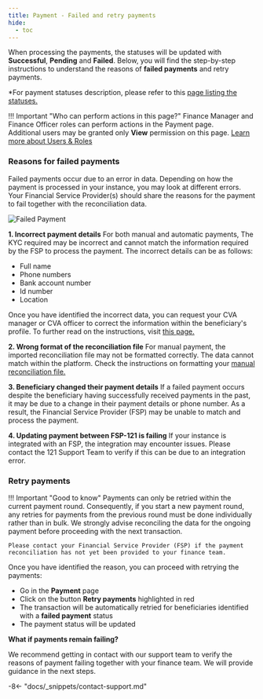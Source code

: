 ```yaml
---
title: Payment - Failed and retry payments
hide:
  - toc
---
```


When processing the payments, the statuses will be updated with **Successful**, **Pending** and **Failed**.
Below, you will find the step-by-step instructions to understand the reasons of **failed payments** and retry payments.

*For payment statuses description, please refer to this [page listing the statuses.](./list-status-payment-page.md)

!!! Important "Who can perform actions in this page?"
    Finance Manager and Finance Officer roles can perform actions in the Payment page.  
    Additional users may be granted only **View** permission on this page. [Learn more about Users & Roles](../users/users-roles-page.md)

### Reasons for failed payments

Failed payments occur due to an error in data. Depending on how the payment is processed in your instance, you may look at different errors. Your Financial Service Provider(s) should share the reasons for the payment to fail together with the reconciliation data.

![Failed Payment](C:\Users\cdamico\Git\121Manual\docs\assets\img\PaymentFailedReasons.png)


**1. Incorrect payment details**
    For both manual and automatic payments, The KYC required may be incorrect and cannot match the information required by the FSP to process the payment. The incorrect details can be as follows:

- Full name
- Phone numbers
- Bank account number
- Id number
- Location

Once you have identified the incorrect data, you can request your CVA manager or CVA officer to correct the information within the beneficiary's profile. To further read on the instructions, visit [this page.](../registration/edit-pa-profile.md)

**2. Wrong format of the reconciliation file**
    For manual payment, the imported reconciliation file may not be formatted correctly. The data cannot match within the platform. Check the instructions on formatting your [manual reconciliation file.](./manual-payment-reconciliation.md)

**3. Beneficiary changed their payment details**
    If a failed payment occurs despite the beneficiary having successfully received payments in the past, it may be due to a change in their payment details or phone number. As a result, the Financial Service Provider (FSP) may be unable to match and process the payment.


**4. Updating payment between FSP-121 is failing**
    If your instance is integrated with an FSP, the integration may encounter issues. Please contact the 121 Support Team to verify if this can be due to an integration error.

### Retry payments

!!! Important "Good to know"
    Payments can only be retried within the current payment round. Consequently, if you start a new payment round, any retries for payments from the previous round must be done individually rather than in bulk. We strongly advise reconciling the data for the ongoing payment before proceeding with the next transaction.

    Please contact your Financial Service Provider (FSP) if the payment reconciliation has not yet been provided to your finance team.


Once you have identified the reason, you can proceed with retrying the payments:

- Go in the **Payment** page
- Click on the button **Retry payments** highlighted in red
- The transaction will be automatically retried for beneficiaries identified with a **failed payment** status
- The payment status will be updated

**What if payments remain failing?**

We recommend getting in contact with our support team to verify the reasons of payment failing together with your finance team. We will provide guidance in the next steps.

-8<- "docs/_snippets/contact-support.md"
